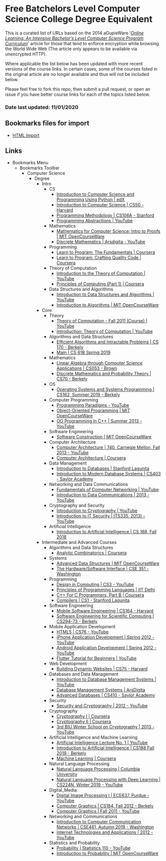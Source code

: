 # Free Batchelors Level Computer Science College Degree Equivalent

This is a curated list of URLs based on the 2014 aGupieWare '_[Online Learning: An Intensive Bachelor's Level Computer Science Program Curriculum](https://blog.agupieware.com/2014/06/online-learning-intensive-bachelors.html)_' article for those that tend to enforce encryption while browsing the World Wide Web (The article only appears to be available via unencrypted HTTP).

Where applicable the list below has been updated with more recent versions of the course links.  In certain cases, some of the courses listed in the original article are no longer available and thus will not be included below.  

Please feel free to fork this repo, then submit a pull request, or open an issue if you have better course links for each of the topics listed below.

### Date last updated: 11/01/2020

## Bookmarks files for import

* [HTML Import](https://github.com/cloudymation/free-cs-bsc/blob/master/bookmarks/free-cs-bsc-bookmarks.html)

## Links

* Bookmarks Menu
    * Bookmarks Toolbar
        * Computer Science
            * Degree
                * Intro
                    * CS
                        * [Introduction to Computer Science and Programming Using Python | edX](https://www.edx.org/course/introduction-to-computer-science-and-programming-7?utm_source=ocwprod-mit-opencourseware&utm_medium=affiliate_partner?utm_source=OCW&utm_medium=CHP&utm_campaign=OCW)
                        * [Introduction to Computer Science | CS50 - Harvard](https://cs50.harvard.edu/college/2019/fall/weeks/0/)
                        * [Programming Methodology | CS106A - Stanford](https://see.stanford.edu/Course/CS106A)
                        * [Programming Abstractions | YouTube](https://www.youtube.com/view_play_list?p=FE6E58F856038C69)
                    * Mathematics
                        * [Mathematics for Computer Science: Intro to Proofs | MIT OpenCourseWare](https://ocw.mit.edu/courses/electrical-engineering-and-computer-science/6-042j-mathematics-for-computer-science-spring-2015/proofs/tp1-1/)
                        * [Discrete Mathematics | Arsdigita - YouTube](https://www.youtube.com/watch?v=4iCwq82gejk&list=PLmT77_nzjaYhjmA7fNlat-NbpGAnUXbh8)
                    * Programming
                        * [Learn to Program: The Fundamentals | Coursera](https://www.coursera.org/learn/learn-to-program/home/welcome)
                        * [Learn to Program: Crafting Quality Code | Coursera](https://ocw.mit.edu/courses/electrical-engineering-and-computer-science/6-006-introduction-to-algorithms-fall-2011/lecture-videos/)
                    * Theory of Computation
                        * [Introduction to the Theory of Computation | YouTube](https://www.youtube.com/playlist?list=PL601FC994BDD963E4)
                        * [Principles of Computing (Part 1) | Coursera](https://www.coursera.org/learn/principles-of-computing-1/home/welcome)
                    * Data Structures and Algorithms
                        * [Introduction to Data Structures and Algorithms | YouTube](https://www.youtube.com/watch?v=RpRRUQFbePU&list=PLE621E25B3BF8B9D1)
                        * [Introduction to Algorithms | MIT OpenCourseWare](https://ocw.mit.edu/courses/electrical-engineering-and-computer-science/6-006-introduction-to-algorithms-fall-2011/lecture-videos/)
                * Core
                    * Theory
                        * [Theory of Computation - Fall 2011 (Course) | YouTube](https://www.youtube.com/playlist?list=PLslgisHe5tBM8UTCt1f66oMkpmjCblzkt)
                        * [Introduction: Theory of Computation | YouTube](https://www.youtube.com/watch?v=77nkSUsQqJk&list=PL3-wYxbt4yCgBHUpwXDTLos3JStccGIax)
                    * Algorithms and Data Structures
                        * [Efficient Algorithms and Intractable Problems | CS 170 - Berkely](https://cs170.org/)
                        * [Main | CS 61B Spring 2019](https://sp19.datastructur.es/)
                    * Mathematics
                        * [Linear Algebra through Computer Science Applications | CS053 - Brown](https://cs.brown.edu/courses/cs053/current/lectures.htm)
                        * [Discrete Mathematics and Probability Theory | CS70 - Berkely](https://inst.eecs.berkeley.edu/~cs70/fa16/resources/)
                    * OS
                        * [Operating Systems and Systems Programming | CS162, Summer 2019 - Berkely](https://inst.eecs.berkeley.edu/~cs162/su19/)
                    * Computer Programming
                        * [Programming Paradigms - YouTube](https://www.youtube.com/playlist?list=PL9D558D49CA734A02)
                        * [Object-Oriented Programming | MIT OpenCourseWare](https://ocw.mit.edu/courses/electrical-engineering-and-computer-science/6-01sc-introduction-to-electrical-engineering-and-computer-science-i-spring-2011/unit-1-software-engineering/object-oriented-programming/)
                        * [OO Programming in C++ | Summer 2013 - YouTube](https://www.youtube.com/playlist?list=PLMMZ6bhZ4H68r2YVCy111_uIxytu3_HNi)
                    * Software Engineering
                        * [Software Construction | MIT OpenCourseWare](https://ocw.mit.edu/courses/electrical-engineering-and-computer-science/6-005-software-construction-spring-2016/)
                    * Computer Architecture
                        * [Computer Architecture | 740, Carnegie Mellon, Fall 2013 - YouTube](https://www.youtube.com/playlist?list=PL5PHm2jkkXmgDN1PLwOY_tGtUlynnyV6D)
                        * [Computer Architecture | Coursera](https://www.coursera.org/learn/comparch/home/welcome)
                    * Data Management
                        * [Introduction to Databases | Stanford Lagunita](https://lagunita.stanford.edu/courses/Engineering/db/2014_1/course/)
                        * [Introduction to Modern Database Systems | CS403 - Saylor Academy](https://learn.saylor.org/course/resources.php?id=93)
                    * Networking and Data Communications
                        * [Fundamentals of Computer Networking | YouTube](https://www.youtube.com/channel/UCb1OiccPJ0wbMZMOleCvhWQ)
                        * [Introduction to Data Communications | 2013 - YouTube](https://www.youtube.com/playlist?list=PLvifRcqOOwF8u4iC7hFTMVC_WD6SEpnkx)
                    * Cryptography and Security
                        * [Introduction to Cryptography | YouTube](https://www.youtube.com/channel/UC1usFRN4LCMcfIV7UjHNuQg/videos)
                        * [Introduction to IT Security | ITS335, 2013) - YouTube](https://www.youtube.com/watch?v=bx5CPmNbblI&list=PLvifRcqOOwF89bqRiJEWyu5k7qJaTNMRj)
                    * Artificial Intelligence
                        * [Introduction to Artificial Intelligence | CS 188, Fall 2018](https://inst.eecs.berkeley.edu/~cs188/fa18/)
                * Intermediate and Advanced Courses
                    * Algorithms and Data Structures
                        * [Analytic Combinatorics | Coursera](https://www.coursera.org/learn/analytic-combinatorics/home/welcome)
                    * Systems
                        * [Advanced Data Structures | MIT OpenCourseWare](https://ocw.mit.edu/courses/electrical-engineering-and-computer-science/6-851-advanced-data-structures-spring-2012/lecture-videos/)
                        * [The Hardware/Software Interface | CSE 351 - Washington](https://courses.cs.washington.edu/courses/cse351/19sp/videos/)
                    * Programming
                        * [Design in Computing | CS3 - YouTube](https://www.youtube.com/playlist?list=PL0C5D85DBA20E685C)
                        * [Principles of Programming Languages | IIT Delhi](https://freevideolectures.com/course/2249/principles-of-programming-languages/1)
                        * [C++ For C Programmers, Part B | Coursera](https://www.coursera.org/learn/c-plus-plus-b/home/welcome)
                        * [Compilers | CS1 - Stanford Lagunita](https://lagunita.stanford.edu/courses/Engineering/Compilers/Fall2014/course/#i4x://Engineering/Compilers/chapter/ed92b25157d94fbe9874370673ca0a58)
                    * Software Engineering
                        * [Mobile Software Engineering | CS164 - Harvard](http://cs164.tv/2012/spring/)
                        * [Software Engineering for Scientific Computing | CS294-73 - Berkely](https://inst.eecs.berkeley.edu/~cs294-73/fa17/)
                    * Mobile Application Development
                        * [HTML5 | CS76 - YouTube](https://www.youtube.com/watch?v=Lz7U66RLC1E&list=PLifX7FLW45N)
                        * [iPhone Application Development | Spring 2012 - YouTube](https://www.youtube.com/playlist?list=PL1D5B07DD840FB46D)
                        * [Android Application Development | Spring 2012 - YouTube](https://www.youtube.com/playlist?list=PL1E8E7D2B6EB11301)
                        * [Flutter Tutorial for Beginners | YouTube](https://www.youtube.com/watch?v=1ukSR1GRtMU&list=PL4cUxeGkcC9jLYyp2Aoh6hcWuxFDX6PBJ)
                    * Web Development
                        * [Building Dynamic Websites | CS75 - Harvard](http://cs75.tv/2012/summer/)
                    * Databases and Data Management
                        * [Introduction to Database Management Systems | YouTube](https://www.youtube.com/watch?v=6u2zsJOJ_GE)
                        * [Database Management Systems | ArsDigita](http://aduni.org/courses/databases/index.php?view=cw)
                        * [Advanced Databases | CS410 - Saylor Academy](https://learn.saylor.org/course/cs410)
                    * Security
                        * [Security and Cryptography | 2012 - YouTube](https://www.youtube.com/playlist?list=PLvifRcqOOwF-b74gWV5TpyMFFs2dVlqTt)
                    * Cryptography
                        * [Cryptography I | Coursera](https://www.coursera.org/learn/crypto/home/welcome)
                        * [Cryptography II | Coursera](https://www.coursera.org/learn/crypto2)
                        * [3rd BIU Winter School on Cryptography | 2013 - YouTube](https://www.youtube.com/playlist?list=PLXF_IJaFk-9C4p3b2tK7H9a9axOm3EtjA&feature=mh_lolz)
                    * Artificial Intelligence and Machine Learning
                        * [Artificial Intelligence Lecture No. 1 | YouTube](https://www.youtube.com/watch?v=katiy95_mxo&list=PL39B5D3AFC249556A)
                        * [Introduction to Artificial Intelligence | CS188 Fall 2019 - Berkely](https://inst.eecs.berkeley.edu/~cs188/fa19/)
                        * [Machine Learning | Coursera](https://www.coursera.org/learn/machine-learning/home/welcome)
                    * Natural Language Processing
                        * [Natural Language Processing | Columbia University](https://academictorrents.com/details/8a8f93e18dd6c46c48ee2936ed500b1ff4cc9175)
                        * [Natural Language Processing with Deep Learning | CS224N, Winter 2019 - YouTube](https://www.youtube.com/playlist?list=PLoROMvodv4rOhcuXMZkNm7j3fVwBBY42z)
                    * Digital_Media
                        * [Digital Image Processing I | ECE637, Purdue - YouTube](https://www.youtube.com/playlist?list=PL3ZrjaBngMS15UhKHUnNqW5wLBA4vlQeB)
                        * [Computer Graphics | CS184, Fall 2012 - Berkely](https://inst.eecs.berkeley.edu/~cs184/fa12/onlinelectures.html)
                        * [Computer Graphics | Fall 2011 - YouTube](https://www.youtube.com/playlist?list=PL9C949E9F19381E61)
                    * Networking and Communications
                        * [Introduction to Computer Communication Networks | CSE461, Autumn 2019 - Washington](https://courses.cs.washington.edu/courses/cse461/19au/index.shtml)
                        * [Internet Technologies and Applications | 2012 - YouTube](https://www.youtube.com/playlist?list=PLvifRcqOOwF9cfLMTE-42fiBsWvBsOEkS)
                    * Statistics and Probability
                        * [Probability | Statistics 110 - YouTube](https://www.youtube.com/playlist?list=PL2SOU6wwxB0uwwH80KTQ6ht66KWxbzTIo)
                        * [Introduction to Probability | MIT OpenCourseWare](https://ocw.mit.edu/resources/res-6-012-introduction-to-probability-spring-2018/)
